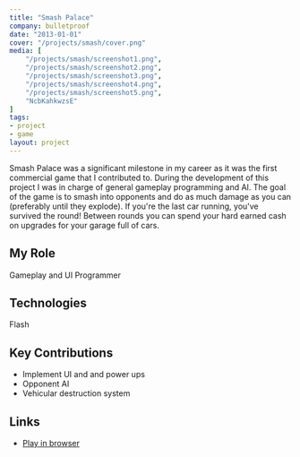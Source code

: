 ```yaml
---
title: "Smash Palace"
company: bulletproof
date: "2013-01-01"
cover: "/projects/smash/cover.png"
media: [
    "/projects/smash/screenshot1.png",
    "/projects/smash/screenshot2.png",
    "/projects/smash/screenshot3.png",
    "/projects/smash/screenshot4.png",
    "/projects/smash/screenshot5.png",
    "NcbKahkwzsE"
]
tags:
- project
- game
layout: project
---
```


Smash Palace was a significant milestone in my career as it was the first commercial game that I contributed to. During the development of this project I was in charge of general gameplay programming and AI. The goal of the game is to smash into opponents and do as much damage as you can (preferably until they explode). If you're the last car running, you've survived the round! Between rounds you can spend your hard earned cash on upgrades for your garage full of cars.

## My Role
Gameplay and UI Programmer

## Technologies
Flash

## Key Contributions
* Implement UI and and power ups
* Opponent AI
* Vehicular destruction system

## Links
* [Play in browser](http://bulletproofarcade.com/games/SmashPalace)